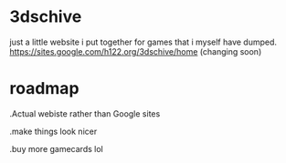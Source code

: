 # 3dschive

just a little website i put together for games that i myself have dumped.
https://sites.google.com/h122.org/3dschive/home    (changing soon)




# roadmap

.Actual webiste rather than Google sites

.make things look nicer

.buy more gamecards lol
